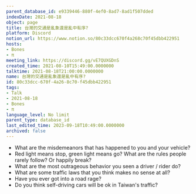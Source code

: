 ```yaml
---
parent_database_id: e9339446-880f-4ef0-8ad7-8ad1f507dded
indexDate: 2021-08-18
object: page
title: 台灣的交通是亂象還是亂中有序?
platform: Discord
notion_url: https://www.notion.so/80c33dcc670f4a268c70f45dbb422951
hosts:
- Bones
- π
meeting_link: https://discord.gg/vE7QUXGDnS
created_time: 2021-08-10T15:49:00.0000000
talktime: 2021-08-18T21:00:00.0000000
name: 台灣的交通是亂象還是亂中有序?
id: 80c33dcc-670f-4a26-8c70-f45dbb422951
tags:
- Talk
- 2021-08-18
- Bones
- π
language_level: No limit
parent_type: database_id
last_edited_time: 2023-09-18T10:49:00.0000000
archived: false
---
```


   - What are the misdemeanors that has happened to you and your vehicle?
   - Red light means stop, green light means go?
What are the rules people rarely follow? Or happily break?
   - What are the most outrageous behavior you seen a driver / rider do?
   - What are some traffic laws that you think makes no sense at all?
   - Have you ever got into a road rage?
   - Do you think self-driving cars will be ok in Taiwan's traffic?











